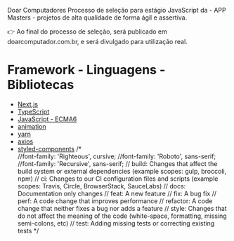 Doar Computadores
Processo de seleção para estágio JavaScript da - APP Masters - projetos de alta qualidade de forma ágil e assertiva.

👉 Ao final do processo de seleção, será publicado em doarcomputador.com.br, e será divulgado para utilização real.
#  Framework - Linguagens - Bibliotecas

- [Next.js](https://axios-http.com/ptbr/)
- [TypeScript](https://axios-http.com/ptbr/)
- [JavaScript - ECMA6](https://axios-http.com/ptbr/)
- [animation](https://axios-http.com/ptbr/)
- [yarn](https://axios-http.com/ptbr/)
- [axios](https://axios-http.com/ptbr/)
- [styled-components](https://styled-components.com/)
/* 	
//font-family: 'Righteous', cursive;
//font-family: 'Roboto', sans-serif; 
//font-family: 'Recursive', sans-serif;
// build: Changes that affect the build system or external dependencies (example scopes: gulp, broccoli, npm)
// ci: Changes to our CI configuration files and scripts (example scopes: Travis, Circle, BrowserStack, SauceLabs)
// docs: Documentation only changes
// feat: A new feature
// fix: A bug fix
// perf: A code change that improves performance
// refactor: A code change that neither fixes a bug nor adds a feature
// style: Changes that do not affect the meaning of the code (white-space, formatting, missing semi-colons, etc)
// test: Adding missing tests or correcting existing tests
*/
